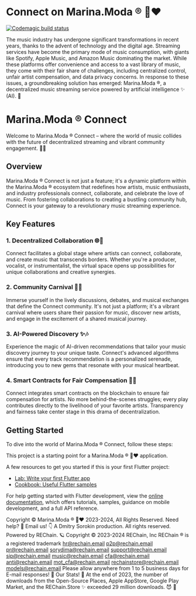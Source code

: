 # Connect on Marina.Moda ® 💖♥️

[![Codemagic build status](https://api.codemagic.io/apps/655372f33c7d0522a8d63f0b/655372f33c7d0522a8d63f0a/status_badge.svg)](https://codemagic.io/apps/655372f33c7d0522a8d63f0b/655372f33c7d0522a8d63f0a/latest_build)

The music industry has undergone significant transformations in recent years, thanks to the advent of technology and the digital age. Streaming services have become the primary mode of music consumption, with giants like Spotify, Apple Music, and Amazon Music dominating the market. While these platforms offer convenience and access to a vast library of music, they come with their fair share of challenges, including centralized control, unfair artist compensation, and data privacy concerns. In response to these issues, a groundbreaking solution has emerged: Marina.Moda ®, a decentralized music streaming service powered by artificial intelligence ✨ (AI). 🤖

# Marina.Moda ® Connect

Welcome to Marina.Moda ® Connect – where the world of music collides with the future of decentralized streaming and vibrant community engagement. 🚀🎵

## Overview

Marina.Moda ® Connect is not just a feature; it's a dynamic platform within the Marina.Moda ® ecosystem that redefines how artists, music enthusiasts, and industry professionals connect, collaborate, and celebrate the love of music. From fostering collaborations to creating a bustling community hub, Connect is your gateway to a revolutionary music streaming experience.

## Key Features

### 1. **Decentralized Collaboration 🌐🤝**
Connect facilitates a global stage where artists can connect, collaborate, and create music that transcends borders. Whether you're a producer, vocalist, or instrumentalist, the virtual space opens up possibilities for unique collaborations and creative synergies.

### 2. **Community Carnival 🎉🎤**
Immerse yourself in the lively discussions, debates, and musical exchanges that define the Connect community. It's not just a platform; it's a vibrant carnival where users share their passion for music, discover new artists, and engage in the excitement of a shared musical journey.

### 3. **AI-Powered Discovery ✨🎶**
Experience the magic of AI-driven recommendations that tailor your music discovery journey to your unique taste. Connect's advanced algorithms ensure that every track recommendation is a personalized serenade, introducing you to new gems that resonate with your musical heartbeat.

### 4. **Smart Contracts for Fair Compensation 💸🎸**
Connect integrates smart contracts on the blockchain to ensure fair compensation for artists. No more behind-the-scenes struggles; every play contributes directly to the livelihood of your favorite artists. Transparency and fairness take center stage in this drama of decentralization.

## Getting Started

To dive into the world of Marina.Moda ® Connect, follow these steps:

This project is a starting point for a Marina.Moda ® 💖♥️ application.

A few resources to get you started if this is your first Flutter project:

- [Lab: Write your first Flutter app](https://docs.flutter.dev/get-started/codelab)
- [Cookbook: Useful Flutter samples](https://docs.flutter.dev/cookbook)

For help getting started with Flutter development, view the
[online documentation](https://docs.flutter.dev/), which offers tutorials,
samples, guidance on mobile development, and a full API reference.

Copyright © Marina.Moda ® 💖♥️ 2023-2024, All Rights Reserved. Need help? 🤔 Email us! 👇 A Dmitry Sorokin production. All rights reserved. Powered by REChain. 🪐 Copyright © 2023-2024 REChain, Inc REChain ® is a registered trademark hr@rechain.email p2p@rechain.email pr@rechain.email sorydima@rechain.email support@rechain.email sip@rechain.email music@rechain.email cfa@rechain.email anti@rechain.email mot_cfa@rechain.email rechainstore@rechain.email models@rechain.email Please allow anywhere from 1 to 5 business days for E-mail responses! 💌 Our Stats! 👀 At the end of 2023, the number of downloads from the Open-Source Places, Apple AppStore, Google Play Market, and the REChain.Store ✨ exceeded 29 million downloads. 😈 👀
